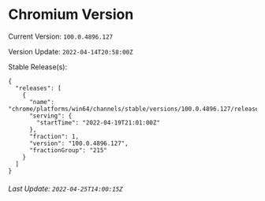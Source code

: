 # Chromium Version

Current Version: `100.0.4896.127`

Version Update: `2022-04-14T20:58:00Z`

Stable Release(s):
```
{
  "releases": [
    {
      "name": "chrome/platforms/win64/channels/stable/versions/100.0.4896.127/releases/1650402060",
      "serving": {
        "startTime": "2022-04-19T21:01:00Z"
      },
      "fraction": 1,
      "version": "100.0.4896.127",
      "fractionGroup": "215"
    }
  ]
}
```

###### Last Update: `2022-04-25T14:00:15Z`
